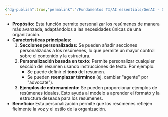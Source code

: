 ```yaml
---
{"dg-publish":true,"permalink":"/Fundamentos TI/AI essentials/GenAI - CCAI/Improve Agent Productivity using LLMs/Agent Summarization (Custom)/08 Custom LLM Summarization/"}
---
```


- **Propósito:** Esta función permite personalizar los resúmenes de manera más avanzada, adaptándolos a las necesidades únicas de una organización.
- **Características principales:**
    1. **Secciones personalizadas:** Se pueden añadir secciones personalizadas a los resúmenes, lo que permite un mayor control sobre el contenido y la estructura.
    2. **Personalización basada en texto:** Permite personalizar cualquier sección del resumen usando instrucciones de texto. Por ejemplo:
        - Se puede definir el **tono** del resumen.
        - Se pueden **reemplazar términos** (ej. cambiar "agente" por "advocate").
    3. **Ejemplos de entrenamiento:** Se pueden proporcionar ejemplos de resúmenes ideales. Esto ayuda al modelo a aprender el formato y la estructura deseada para los resúmenes.
- **Beneficio:** Esta personalización permite que los resúmenes reflejen fielmente la voz y el estilo de la organización.